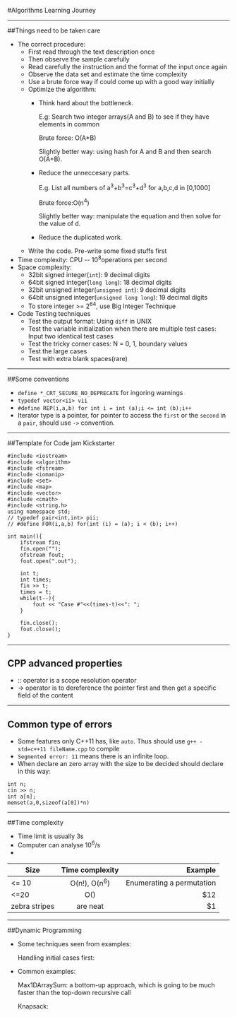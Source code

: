 #Algorithms Learning Journey

---------------
##Things need to be taken care
- The correct procedure:
  - First read through the text description once
  - Then observe the sample carefully
  - Read carefully the instruction and the format of the input once again
  - Observe the data set and estimate the time complexity
  - Use a brute force way if could come up with a good way initially
  - Optimize the algorithm:
    - Think hard about the bottleneck.

      E.g: Search two integer arrays(A and B) to see if they have elements in common

      Brute force: O(A*B)

      Slightly better way: using hash for A and B and then search O(A+B).

    - Reduce the unneccesary parts.

      E.g. List all numbers of a<sup>3</sup>+b<sup>3</sup>=c<sup>3</sup>+d<sup>3</sup> for a,b,c,d in [0,1000]

      Brute force:O(n<sup>4</sup>)

      Slightly better way: manipulate the equation and then solve for the value of d.

    - Reduce the duplicated work.
  - Write the code. Pre-write some fixed stuffs first
- Time complexity: CPU -- 10<sup>8</sup>operations per second
- Space complexity:
  - 32bit signed integer(`int`): 9 decimal digits
  - 64bit signed integer(`long long`): 18 decimal digits
  - 32bit unsigned integer(`unsigned int`): 9 decimal digits
  - 64bit unsigned integer(`unsigned long long`): 19 decimal digits
  - To store integer >= 2<sup>64</sup>, use Big Integer Technique
- Code Testing techniques
  - Test the output format: Using `diff` in UNIX
  - Test the variable initialization when there are multiple test cases: Input two identical test cases
  - Test the tricky corner cases: N = 0, 1, boundary values
  - Test the large cases
  - Test with extra blank spaces(rare)
------------------------------
##Some conventions
- `define *_CRT_SECURE_NO_DEPRECATE` for ingoring warnings
-  `typedef vector<ii> vii`
- `#define REP(i,a,b) for int i = int (a);i <= int (b);i++`
- Iterator type is a pointer, for pointer to access the `first` or the `second` in a `pair`, should use `->` convention.
-------------------------------
##Template for Code jam Kickstarter

```
#include <iostream>
#include <algorithm>
#include <fstream>
#include <iomanip>
#include <set>
#include <map>
#include <vector>
#include <cmath>
#include <string.h>
using namespace std;
// typedef pair<int,int> pii;
// #define FOR(i,a,b) for(int (i) = (a); i < (b); i++)

int main(){
    ifstream fin;
    fin.open("");
    ofstream fout;
    fout.open(".out");

    int t;
    int times;
    fin >> t;
    times = t;
    while(t--){
        fout << "Case #"<<(times-t)<<": ";
    }

    fin.close();
    fout.close();
}
```
----------------------------
## CPP advanced properties
- :: operator is a scope resolution operator
- -> operator is to dereference the pointer first and then get a specific field of the content

----------------------------
## Common type of errors
- Some features only C++11 has, like `auto`.
Thus should use `g++ -std=c++11 fileName.cpp` to compile
- `Segmented error: 11` means there is an infinite loop.
- When declare an zero array with the size to be decided should declare in this way:
```
int n;
cin >> n;
int a[n];
memset(a,0,sizeof(a[0])*n)
```
------------------------
##Time complexity
- Time limit is usually 3s
- Computer can analyse 10<sup>6</sup>/s
-
| Size       | Time complexity           | Example  |
| ------------- |:-------------:| -----:|
| <= 10      | O(n!), O(n<sup>6</sup>)| Enumerating a permutation |
|<=20     | O()      |   $12 |
| zebra stripes | are neat      |    $1 |

------------------------
##Dynamic Programming
- Some techniques seen from examples:

  Handling initial cases first:

- Common examples:

  Max1DArraySum: a bottom-up approach, which is going to be much faster than the top-down recursive call

  Knapsack:
